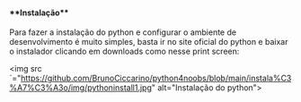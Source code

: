 <h4>**Instalação**</h4>

Para fazer a instalação do python e configurar o ambiente de desenvolvimento é muito simples, basta ir no site oficial do python e baixar o instalador clicando em downloads como nesse print screen:

<img src´="https://github.com/BrunoCiccarino/python4noobs/blob/main/instala%C3%A7%C3%A3o/img/pythoninstall1.jpg" alt="Instalação do python">
